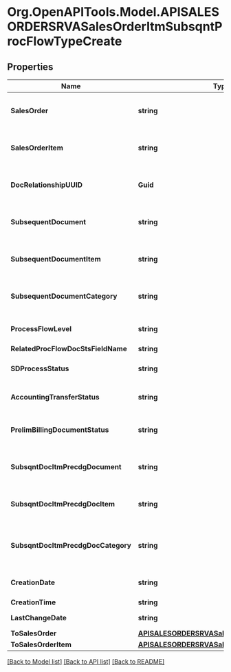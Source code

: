 # Org.OpenAPITools.Model.APISALESORDERSRVASalesOrderItmSubsqntProcFlowTypeCreate

## Properties

Name | Type | Description | Notes
------------ | ------------- | ------------- | -------------
**SalesOrder** | **string** | Preceding sales and distribution document | 
**SalesOrderItem** | **string** | Preceding Item of an SD Document | 
**DocRelationshipUUID** | **Guid** | SD Unique Document Relationship Identification | 
**SubsequentDocument** | **string** | Subsequent Sales and Distribution Document | [optional] 
**SubsequentDocumentItem** | **string** | Subsequent Item of an SD Document | [optional] 
**SubsequentDocumentCategory** | **string** | Document Category of Subsequent Document | [optional] 
**ProcessFlowLevel** | **string** | Level of the document flow record | [optional] 
**RelatedProcFlowDocStsFieldName** | **string** |  | [optional] 
**SDProcessStatus** | **string** | Overall Processing Status (Item) | [optional] 
**AccountingTransferStatus** | **string** | Status for Transfer to Accounting | [optional] 
**PrelimBillingDocumentStatus** | **string** | Preliminary Billing Document Status | [optional] 
**SubsqntDocItmPrecdgDocument** | **string** | Preceding sales and distribution document | [optional] 
**SubsqntDocItmPrecdgDocItem** | **string** | Preceding Item of an SD Document | [optional] 
**SubsqntDocItmPrecdgDocCategory** | **string** | Document Category of Preceding SD Document | [optional] 
**CreationDate** | **string** | Record Creation Date | [optional] 
**CreationTime** | **string** | Entry time | [optional] 
**LastChangeDate** | **string** | Last Changed On | [optional] 
**ToSalesOrder** | [**APISALESORDERSRVASalesOrderTypeCreate**](APISALESORDERSRVASalesOrderTypeCreate.md) |  | [optional] 
**ToSalesOrderItem** | [**APISALESORDERSRVASalesOrderItemTypeCreate**](APISALESORDERSRVASalesOrderItemTypeCreate.md) |  | [optional] 

[[Back to Model list]](../README.md#documentation-for-models) [[Back to API list]](../README.md#documentation-for-api-endpoints) [[Back to README]](../README.md)

